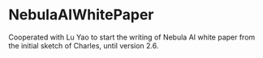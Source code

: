 # NebulaAIWhitePaper

Cooperated with Lu Yao to start the writing of Nebula AI white paper from the initial sketch of Charles, until version 2.6.
